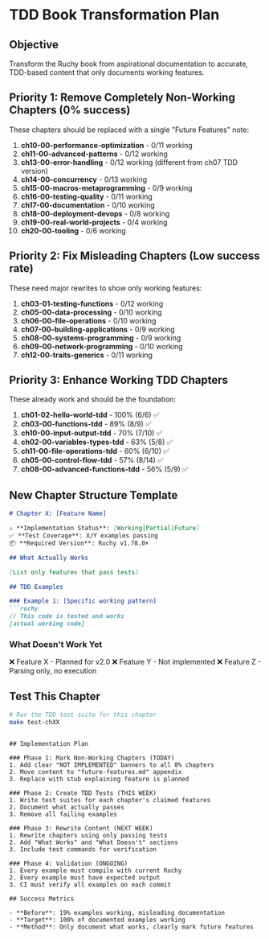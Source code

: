 # TDD Book Transformation Plan

## Objective
Transform the Ruchy book from aspirational documentation to accurate, TDD-based content that only documents working features.

## Priority 1: Remove Completely Non-Working Chapters (0% success)
These chapters should be replaced with a single "Future Features" note:

1. **ch10-00-performance-optimization** - 0/11 working
2. **ch11-00-advanced-patterns** - 0/12 working  
3. **ch13-00-error-handling** - 0/12 working (different from ch07 TDD version)
4. **ch14-00-concurrency** - 0/13 working
5. **ch15-00-macros-metaprogramming** - 0/9 working
6. **ch16-00-testing-quality** - 0/11 working
7. **ch17-00-documentation** - 0/10 working
8. **ch18-00-deployment-devops** - 0/8 working
9. **ch19-00-real-world-projects** - 0/4 working
10. **ch20-00-tooling** - 0/6 working

## Priority 2: Fix Misleading Chapters (Low success rate)
These need major rewrites to show only working features:

1. **ch03-01-testing-functions** - 0/12 working
2. **ch05-00-data-processing** - 0/10 working
3. **ch06-00-file-operations** - 0/10 working  
4. **ch07-00-building-applications** - 0/9 working
5. **ch08-00-systems-programming** - 0/9 working
6. **ch09-00-network-programming** - 0/10 working
7. **ch12-00-traits-generics** - 0/11 working

## Priority 3: Enhance Working TDD Chapters
These already work and should be the foundation:

1. **ch01-02-hello-world-tdd** - 100% (6/6) ✅
2. **ch03-00-functions-tdd** - 89% (8/9) ✅
3. **ch10-00-input-output-tdd** - 70% (7/10) ✅
4. **ch02-00-variables-types-tdd** - 63% (5/8) ✅
5. **ch11-00-file-operations-tdd** - 60% (6/10) ✅
6. **ch05-00-control-flow-tdd** - 57% (8/14) ✅
7. **ch08-00-advanced-functions-tdd** - 56% (5/9) ✅

## New Chapter Structure Template

```markdown
# Chapter X: [Feature Name]

⚠️ **Implementation Status**: [Working|Partial|Future]
✅ **Test Coverage**: X/Y examples passing
📦 **Required Version**: Ruchy v1.78.0+

## What Actually Works

[List only features that pass tests]

## TDD Examples

### Example 1: [Specific working pattern]
```ruchy
// This code is tested and works
[actual working code]
```

### What Doesn't Work Yet

❌ Feature X - Planned for v2.0
❌ Feature Y - Not implemented
❌ Feature Z - Parsing only, no execution

## Test This Chapter

```bash
# Run the TDD test suite for this chapter
make test-chXX
```
```

## Implementation Plan

### Phase 1: Mark Non-Working Chapters (TODAY)
1. Add clear "NOT IMPLEMENTED" banners to all 0% chapters
2. Move content to "future-features.md" appendix
3. Replace with stub explaining feature is planned

### Phase 2: Create TDD Tests (THIS WEEK)
1. Write test suites for each chapter's claimed features
2. Document what actually passes
3. Remove all failing examples

### Phase 3: Rewrite Content (NEXT WEEK)
1. Rewrite chapters using only passing tests
2. Add "What Works" and "What Doesn't" sections
3. Include test commands for verification

### Phase 4: Validation (ONGOING)
1. Every example must compile with current Ruchy
2. Every example must have expected output
3. CI must verify all examples on each commit

## Success Metrics

- **Before**: 19% examples working, misleading documentation
- **Target**: 100% of documented examples working
- **Method**: Only document what works, clearly mark future features